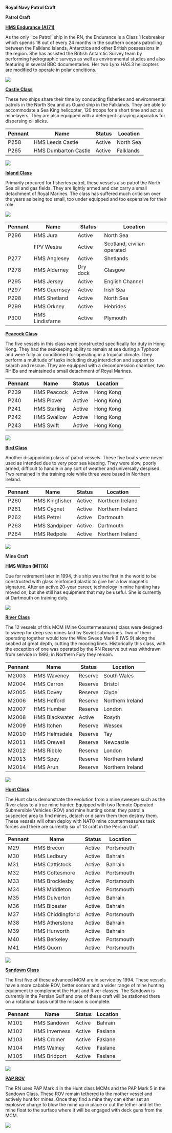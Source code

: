 **Royal Navy Patrol Craft**

**<span class="underline">Patrol Craft</span>**

[**HMS Endurance
(A171)**](https://en.wikipedia.org/wiki/HMS_Endurance_\(A171\))

As the only ‘Ice Patrol’ ship in the RN, the Endurance is a Class 1
Icebreaker which spends 18 out of every 24 months in the southern oceans
patrolling between the Falkland Islands, Antarctica and other British
possessions in the region. She has assisted the British Antarctic Survey
team by performing hydrographic surveys as well as environmental studies
and also featuring in several BBC documentaries. Her two Lynx HAS.3
helicopters are modified to operate in polar conditions.

![](/assets/images/nato/uk/navy/patrol-craft/image1.jpeg)

[**Castle
Class**](http://www.armedforces.co.uk/navy/navycastleclass.htm)

These two ships share their time by conducting fisheries and
environmental patrols in the North Sea and as Guard ship in the
Falklands. They are able to accommodate a Sea King helicopter, 120
troops for a short time and act as minelayers. They are also equipped
with a detergent spraying apparatus for dispersing oil slicks.

| Pennant | Name                 | Status | Location  |
| ------- | -------------------- | ------ | --------- |
| P258    | HMS Leeds Castle     | Active | North Sea |
| P265    | HMS Dumbarton Castle | Active | Falklands |

![](/assets/images/nato/uk/navy/patrol-craft/image2.jpeg)

[**Island
Class**](https://en.wikipedia.org/wiki/Island-class_patrol_vessel)

Primarily procured for fisheries patrol, these vessels also patrol the
North Sea oil and gas fields. They are lightly armed and can carry a
small detachment of Royal Marines. The class has suffered much criticism
over the years as being too small, too under equipped and too expensive
for their role.

![](/assets/images/nato/uk/navy/patrol-craft/image3.jpeg)

| Pennant | Name            | Status   | Location                    |
| ------- | --------------- | -------- | --------------------------- |
| P296    | HMS Jura        | Active   | North Sea                   |
|         | FPV Westra      | Active   | Scotland, civilian operated |
| P277    | HMS Anglesey    | Active   | Shetlands                   |
| P278    | HMS Alderney    | Dry dock | Glasgow                     |
| P295    | HMS Jersey      | Active   | English Channel             |
| P297    | HMS Guernsey    | Active   | Irish Sea                   |
| P298    | HMS Shetland    | Active   | North Sea                   |
| P299    | HMS Orkney      | Active   | Hebrides                    |
| P300    | HMS Lindisfarne | Active   | Plymouth                    |

[**Peacock
Class**](https://en.wikipedia.org/wiki/Peacock-class_corvette)

The five vessels in this class were constructed specifically for duty in
Hong Kong. They had the seakeeping ability to remain at sea during a
Typhoon and were fully air conditioned for operating in a tropical
climate. They perform a multitude of tasks including drug interdiction
and support to search and rescue. They are equipped with a decompression
chamber, two RHIBs and maintained a small detachment of Royal Marines.

| Pennant | Name         | Status | Location  |
| ------- | ------------ | ------ | --------- |
| P239    | HMS Peacock  | Active | Hong Kong |
| P240    | HMS Plover   | Active | Hong Kong |
| P241    | HMS Starling | Active | Hong Kong |
| P242    | HMS Swallow  | Active | Hong Kong |
| P243    | HMS Swift    | Active | Hong Kong |

![](/assets/images/nato/uk/navy/patrol-craft/image4.jpg)

[**Bird Class**](https://en.wikipedia.org/wiki/Bird-class_patrol_vessel)

Another disappointing class of patrol vessels. These five boats were
never used as intended due to very poor sea keeping. They were slow,
poorly armed, difficult to handle in any sort of weather and universally
despised. Two remained in the training role while three were based in
Northern Ireland.

| Pennant | Name           | Status | Location         |
| ------- | -------------- | ------ | ---------------- |
| P260    | HMS Kingfisher | Active | Northern Ireland |
| P261    | HMS Cygnet     | Active | Northern Ireland |
| P262    | HMS Petrel     | Active | Dartmouth        |
| P263    | HMS Sandpiper  | Active | Dartmouth        |
| P264    | HMS Redpole    | Active | Northern Ireland |

![](/assets/images/nato/uk/navy/patrol-craft/image5.jpeg)

**<span class="underline">Mine Craft</span>**

**HMS Wilton (M1116)**

Due for retirement later in 1994, this ship was the first in the world
to be constructed with glass reinforced plastic to give her a low
magnetic signature. After an active 20-year career, technology in mine
hunting has moved on, but she still has equipment that may be useful.
She is currently at Dartmouth on training duty.

![](/assets/images/nato/uk/navy/patrol-craft/image6.png)

[**River Class**](https://en.wikipedia.org/wiki/River-class_minesweeper)

The 12 vessels of this MCM (Mine Countermeasures) class were designed to
sweep for deep sea mines laid by Soviet submarines. Two of them
operating together would tow the Wire Sweep Mark 9 (WS 9) along the
seabed at great depth, cutting the mooring lines. Historically this
class, with the exception of one was operated by the RN Reserve but was
withdrawn from service in 1993; in Northern Fury they remain.

| Pennant | Name           | Status  | Location         |
| ------- | -------------- | ------- | ---------------- |
| M2003   | HMS Waveney    | Reserve | South Wales      |
| M2004   | HMS Carron     | Reserve | Bristol          |
| M2005   | HMS Dovey      | Reserve | Clyde            |
| M2006   | HMS Helford    | Reserve | Northern Ireland |
| M2007   | HMS Humber     | Reserve | London           |
| M2008   | HMS Blackwater | Active  | Rosyth           |
| M2009   | HMS Itchen     | Reserve | Wessex           |
| M2010   | HMS Helmsdale  | Reserve | Tay              |
| M2011   | HMS Orewell    | Reserve | Newcastle        |
| M2012   | HMS Ribble     | Reserve | London           |
| M2013   | HMS Spey       | Reserve | Northern Ireland |
| M2014   | HMS Arun       | Reserve | Northern Ireland |

![](/assets/images/nato/uk/navy/patrol-craft/image7.jpeg)

[**Hunt
Class**](https://en.wikipedia.org/wiki/Hunt-class_mine_countermeasures_vessel)

The Hunt class demonstrate the evolution from a mine sweeper such as the
River class to a true mine hunter. Equipped with two Remote Operated
Submersible Vehicles (ROV) and mine hunting sonar, they patrol a
suspected area to find mines, detach or disarm them then destroy them.
These vessels will often deploy with NATO mine countermeasures task
forces and there are currently six of 13 craft in the Persian Gulf.

| Pennant | Name              | Status | Location   |
| ------- | ----------------- | ------ | ---------- |
| M29     | HMS Brecon        | Active | Portsmouth |
| M30     | HMS Ledbury       | Active | Bahrain    |
| M31     | HMS Cattistock    | Active | Bahrain    |
| M32     | HMS Cottesmore    | Active | Portsmouth |
| M33     | HMS Brocklesby    | Active | Portsmouth |
| M34     | HMS Middleton     | Active | Portsmouth |
| M35     | HMS Dulverton     | Active | Bahrain    |
| M36     | HMS Bicester      | Active | Bahrain    |
| M37     | HMS Chiddingforld | Active | Portsmouth |
| M38     | HMS Atherstone    | Active | Bahrain    |
| M39     | HMS Hurworth      | Active | Bahrain    |
| M40     | HMS Berkeley      | Active | Portsmouth |
| M41     | HMS Quorn         | Active | Portsmouth |

![](/assets/images/nato/uk/navy/patrol-craft/image8.jpg)

[**Sandown
Class**](https://en.wikipedia.org/wiki/Sandown-class_minehunter)

The first five of these advanced MCM are in service by 1994. These
vessels have a more cabable ROV, better sonars and a wider range of mine
hunting equipment to complement the Hunt and River classes. The Sandown
is currently in the Persian Gulf and one of these craft will be
stationed there on a rotational basis until the mission is complete.

| Pennant | Name          | Status | Location |
| ------- | ------------- | ------ | -------- |
| M101    | HMS Sandown   | Active | Bahrain  |
| M102    | HMS Inverness | Active | Faslane  |
| M103    | HMS Cromer    | Active | Faslane  |
| M104    | HMS Walney    | Active | Faslane  |
| M105    | HMS Bridport  | Active | Faslane  |

![](/assets/images/nato/uk/navy/patrol-craft/image9.jpg)

[**PAP
ROV**](http://www.deagel.com/Protection-Systems/PAP-Mark-5_a002091001.aspx)

The RN uses PAP Mark 4 in the Hunt class MCMs and the PAP Mark 5 in the
Sandown Class. These ROV remain tethered to the mother vessel and
actively hunt for mines. Once they find a mine they can either set an
explosive charge to blow the mine up in place or cut the tether and let
the mine float to the surface where it will be engaged with deck guns
from the MCM.

![](/assets/images/nato/uk/navy/patrol-craft/image10.jpg)
